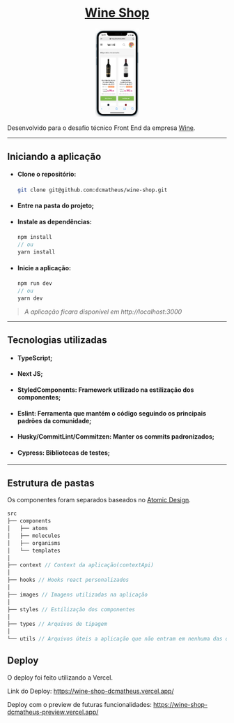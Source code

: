 <div align='center'>

# [Wine Shop](https://wine-shop-dcmatheus.vercel.app/)

</div>

<div align='center'>
  <img src="assets/app2.png" width="20%"/>
</div>


Desenvolvido para o desafio técnico Front End da empresa [Wine](https://www.wine.com.br/).

---

## Iniciando a aplicação

- #### Clone o repositório:
    ```bash
    git clone git@github.com:dcmatheus/wine-shop.git
    ```
- #### Entre na pasta do projeto;

- #### Instale as dependências:
    ```js
    npm install
    // ou
    yarn install
    ```

- #### Inicie a aplicação:
    ```js
    npm run dev
    // ou
    yarn dev
    ```

>*A aplicação ficara disponível em http://localhost:3000*

---

## Tecnologias utilizadas

- #### TypeScript;

- #### Next JS;

- #### StyledComponents: Framework utilizado na estilização dos componentes;

- #### Eslint: Ferramenta que mantém o código seguindo os principais padrões da comunidade;

- #### Husky/CommitLint/Commitzen: Manter os commits padronizados;

- #### Cypress: Bibliotecas de testes;
---

## Estrutura de pastas
Os componentes foram separados baseados no [Atomic Design](https://dcmatheus.notion.site/Atomic-design-f0f6c647b56e44d49efef708bcbac6a6).
```js
src
├── components
│   ├── atoms
│   ├── molecules
│   ├── organisms
│   └── templates
│
├── context // Context da aplicação(contextApi)
│
├── hooks // Hooks react personalizados
│
├── images // Imagens utilizadas na aplicação
│
├── styles // Estilização dos componentes
│
├── types // Arquivos de tipagem
│
└── utils // Arquivos úteis a aplicação que não entram em nenhuma das outras pastas
```

## Deploy

O deploy foi feito utilizando a Vercel.

Link do Deploy: https://wine-shop-dcmatheus.vercel.app/

Deploy com o preview de futuras funcionalidades: https://wine-shop-dcmatheus-preview.vercel.app/
